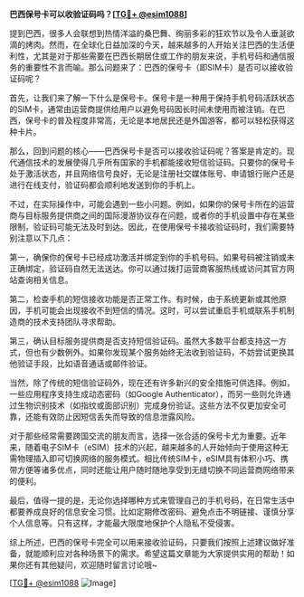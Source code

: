**巴西保号卡可以收验证码吗？[[TG💪+ @esim1088](https://t.me/s/esim1088)]**

提到巴西，很多人会联想到热情洋溢的桑巴舞、绚丽多彩的狂欢节以及令人垂涎欲滴的烤肉。然而，在全球化日益加深的今天，越来越多的人开始关注巴西的生活便利性，尤其是对于那些需要在巴西长期居住或工作的朋友来说，手机号码和通信服务的重要性不言而喻。那么问题来了：巴西的保号卡（即SIM卡）是否可以接收验证码呢？

首先，让我们来了解一下什么是保号卡。保号卡是一种用于保持手机号码活跃状态的SIM卡，通常由运营商提供给用户以避免号码因长时间未使用而被注销。在巴西，保号卡的普及程度非常高，无论是本地居民还是外国游客，都可以轻松获得这种卡片。

那么，回到问题的核心——巴西保号卡是否可以接收验证码呢？答案是肯定的。现代通信技术的发展使得几乎所有国家的手机都能接收短信验证码。只要你的保号卡处于激活状态，并且网络信号良好，无论是注册社交媒体账号、申请银行账户还是进行在线支付，验证码都会顺利地发送到你的手机上。

不过，在实际操作中，可能会遇到一些小问题。例如，如果你的保号卡所在的运营商与目标服务提供商之间的国际漫游协议存在问题，或者你的手机设置中存在某些限制，验证码可能无法及时到达。因此，在使用保号卡接收验证码时，我们需要特别注意以下几点：

第一，确保你的保号卡已经成功激活并绑定到你的手机号码。如果号码被注销或未正确绑定，验证码自然无法送达。你可以通过拨打运营商客服热线或访问其官方网站查询相关信息。

第二，检查手机的短信接收功能是否正常工作。有时候，由于系统更新或其他原因，手机可能会出现接收不到短信的情况。这时，可以尝试重启手机或联系手机制造商的技术支持团队寻求帮助。

第三，确认目标服务提供商是否支持短信验证码。虽然大多数平台都支持这一方式，但也有少数例外。如果你发现某个服务始终无法收到验证码，不妨尝试更换其他验证手段，比如语音通话或邮件验证。

当然，除了传统的短信验证码外，现在还有许多新兴的安全措施可供选择。例如，一些应用程序支持生成动态密码（如Google Authenticator），而另一些则允许通过生物识别技术（如指纹或面部识别）完成身份验证。这些方法不仅更加安全可靠，还能有效防止因短信丢失而导致的信息泄露风险。

对于那些经常需要跨国交流的朋友而言，选择一张合适的保号卡尤为重要。近年来，随着电子SIM卡（eSIM）技术的兴起，越来越多的人开始倾向于使用这种无需物理插入即可切换网络的服务模式。相比传统SIM卡，eSIM具有体积小巧、携带方便等诸多优点，同时还能让用户随时随地享受到无缝切换不同运营商网络带来的便利。

最后，值得一提的是，无论你选择哪种方式来管理自己的手机号码，在日常生活中都要养成良好的信息安全习惯。比如定期修改密码、避免点击不明链接、谨慎分享个人信息等。只有这样，才能最大限度地保护个人隐私不受侵害。

综上所述，巴西的保号卡完全可以用来接收验证码，只要我们按照上述建议做好准备，就能顺利应对各种场景下的需求。希望这篇文章能为大家提供实用的帮助！如果你还有其他疑问，欢迎随时留言讨论哦~

[[TG💪+ @esim1088](https://t.me/s/esim1088) ![Image](https://i.postimg.cc/4NQfJmqS/Snipaste-2025-05-13-00-14-12.png)]